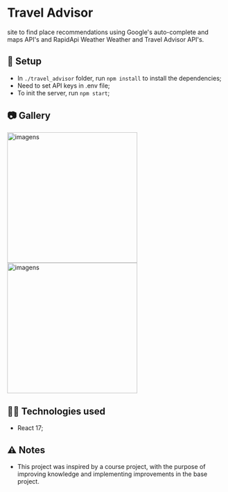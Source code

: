# Travel Advisor

site to find place recommendations using Google's auto-complete and maps API's and RapidApi Weather Weather and Travel Advisor API's.

## :wrench: Setup

- In `./travel_advisor` folder, run `npm install` to install the dependencies;
- Need to set API keys in .env file;
- To init the server, run `npm start`;

## 📷 Gallery

<img src="https://i.imgur.com/yWWKuT5.png" width="300" height="" alt="imagens">

<img src="https://i.imgur.com/ZIT4XMJ.png" width="300" height="" alt="imagens">

## 👨‍💻 Technologies used

- React 17;

## ⚠️ Notes

- This project was inspired by a course project, with the purpose of improving knowledge and implementing improvements in the base project.
